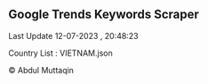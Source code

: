 

## Google Trends Keywords Scraper 
 
Last Update 12-07-2023 , 20:48:23

Country List :
VIETNAM.json



© Abdul Muttaqin 
